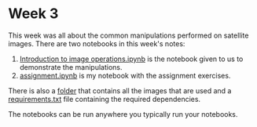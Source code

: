 # Week 3

This week was all about the common manipulations performed on satellite images. There are two notebooks in this week's notes:

1. [Introduction to image operations.ipynb](./Introduction%20to%20image%20operations.ipynb) is the notebook given to us to demonstrate the manipulations.
2. [assignment.ipynb](./assignment.ipynb) is my notebook with the assignment exercises.

There is also a [folder](./images/) that contains all the images that are used and a [requirements.txt](./requirements.txt) file containing the required dependencies.

The notebooks can be run anywhere you typically run your notebooks.
